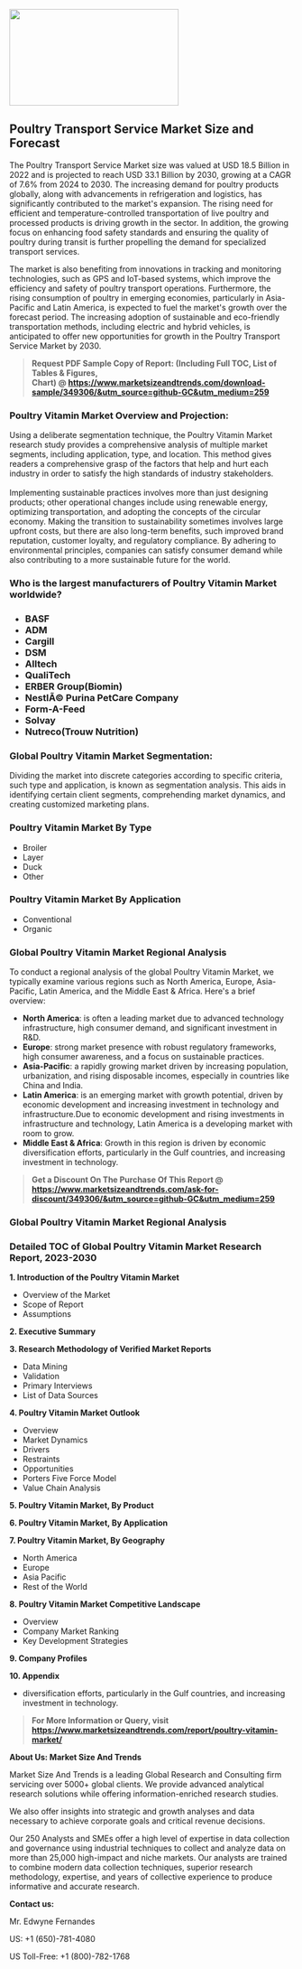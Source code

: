 <p><img class="alignnone size-medium wp-image-20088" src="https://ffe5etoiles.com/wp-content/uploads/2024/12/MST1-300x171.png" alt="" width="300" height="171" /></p><h2>Poultry Transport Service Market Size and Forecast</h2><p>The Poultry Transport Service Market size was valued at USD 18.5 Billion in 2022 and is projected to reach USD 33.1 Billion by 2030, growing at a CAGR of 7.6% from 2024 to 2030. The increasing demand for poultry products globally, along with advancements in refrigeration and logistics, has significantly contributed to the market's expansion. The rising need for efficient and temperature-controlled transportation of live poultry and processed products is driving growth in the sector. In addition, the growing focus on enhancing food safety standards and ensuring the quality of poultry during transit is further propelling the demand for specialized transport services.</p><p>The market is also benefiting from innovations in tracking and monitoring technologies, such as GPS and IoT-based systems, which improve the efficiency and safety of poultry transport operations. Furthermore, the rising consumption of poultry in emerging economies, particularly in Asia-Pacific and Latin America, is expected to fuel the market's growth over the forecast period. The increasing adoption of sustainable and eco-friendly transportation methods, including electric and hybrid vehicles, is anticipated to offer new opportunities for growth in the Poultry Transport Service Market by 2030.</p></p><blockquote id="" class=""><strong>Request PDF Sample Copy of Report: (Including Full TOC, List of Tables &amp; Figures, Chart)&nbsp;@&nbsp;<strong><a href="https://www.marketsizeandtrends.com/download-sample/349306/&utm_source=github-GC&utm_medium=259" target="_blank">https://www.marketsizeandtrends.com/download-sample/349306/&utm_source=github-GC&utm_medium=259</a></strong></strong></blockquote><h3 id="" class="">Poultry Vitamin Market&nbsp;Overview and Projection:</h3><p id="" class="">Using a deliberate segmentation technique, the Poultry Vitamin Market research study provides a comprehensive analysis of multiple market segments, including application, type, and location. This method gives readers a comprehensive grasp of the factors that help and hurt each industry in order to satisfy the high standards of industry stakeholders. <br /> <br />Implementing sustainable practices involves more than just designing products; other operational changes include using renewable energy, optimizing transportation, and adopting the concepts of the circular economy. Making the transition to sustainability sometimes involves large upfront costs, but there are also long-term benefits, such improved brand reputation, customer loyalty, and regulatory compliance. By adhering to environmental principles, companies can satisfy consumer demand while also contributing to a more sustainable future for the world.</p><h3 id="" class="">Who is the largest manufacturers of&nbsp;Poultry Vitamin Market worldwide?</h3><h3 class=""><p><ul><li>BASF </li><li> ADM </li><li> Cargill </li><li> DSM </li><li> Alltech </li><li> QualiTech </li><li> ERBER Group(Biomin) </li><li> NestlÃ© Purina PetCare Company </li><li> Form-A-Feed </li><li> Solvay </li><li> Nutreco(Trouw Nutrition)</li></ul></p></h3><h3 id="" class="">Global&nbsp;Poultry Vitamin Market Segmentation:</h3><p id="" class="">Dividing the market into discrete categories according to specific criteria, such type and application, is known as segmentation analysis. This aids in identifying certain client segments, comprehending market dynamics, and creating customized marketing plans.</p><h3 id="" class="">Poultry Vitamin Market&nbsp;By Type</h3><p><p><ul><li>Broiler</li><li> Layer</li><li> Duck</li><li> Other</p></li></ul></p></p><h3 id="" class="">Poultry Vitamin Market&nbsp;By Application</h3><p class=""><p><ul><li>Conventional</li><li> Organic</li></ul></p></p><h3 id="" class="">Global Poultry Vitamin Market Regional Analysis</h3><p id="" class="">To conduct a regional analysis of the global Poultry Vitamin Market, we typically examine various regions such as North America, Europe, Asia-Pacific, Latin America, and the Middle East &amp; Africa. Here's a brief overview:</p><ul><li><strong>North America</strong>: is often a leading market due to advanced technology infrastructure, high consumer demand, and significant investment in R&amp;D.</li><li><strong>Europe</strong>: strong market presence with robust regulatory frameworks, high consumer awareness, and a focus on sustainable practices.</li><li><strong>Asia-Pacific</strong>: a rapidly growing market driven by increasing population, urbanization, and rising disposable incomes, especially in countries like China and India.</li><li><strong>Latin America</strong>: is an emerging market with growth potential, driven by economic development and increasing investment in technology and infrastructure.Due to economic development and rising investments in infrastructure and technology, Latin America is a developing market with room to grow.</li><li><strong>Middle East &amp; Africa</strong>: Growth in this region is driven by economic diversification efforts, particularly in the Gulf countries, and increasing investment in technology.</li></ul><blockquote id="" class=""><strong>Get a Discount On The Purchase Of This Report @ <strong><a href="https://www.marketsizeandtrends.com/ask-for-discount/349306/&utm_source=github-GC&utm_medium=259" target="_blank">https://www.marketsizeandtrends.com/ask-for-discount/349306/&utm_source=github-GC&utm_medium=259</a></strong></strong></blockquote><h3 id="" class="">Global Poultry Vitamin Market Regional Analysis</h3><h3 id="" class="">Detailed TOC of Global Poultry Vitamin Market Research Report, 2023-2030</h3><p id="" class=""><strong>1. Introduction of the Poultry Vitamin Market</strong></p><ul><li>Overview of the Market</li><li>Scope of Report</li><li>Assumptions</li></ul><p id="" class=""><strong>2. Executive Summary</strong></p><p id="" class=""><strong>3. Research Methodology of Verified Market Reports</strong></p><ul><li>Data Mining</li><li>Validation</li><li>Primary Interviews</li><li>List of Data Sources</li></ul><p id="" class=""><strong>4. Poultry Vitamin Market Outlook</strong></p><ul><li>Overview</li><li>Market Dynamics</li><li>Drivers</li><li>Restraints</li><li>Opportunities</li><li>Porters Five Force Model</li><li>Value Chain Analysis</li></ul><p id="" class=""><strong>5. Poultry Vitamin Market, By Product</strong></p><p id="" class=""><strong>6. Poultry Vitamin Market, By Application</strong></p><p id="" class=""><strong>7. Poultry Vitamin Market, By Geography</strong></p><ul><li>North America</li><li>Europe</li><li>Asia Pacific</li><li>Rest of the World</li></ul><p id="" class=""><strong>8. Poultry Vitamin Market Competitive Landscape</strong></p><ul><li>Overview</li><li>Company Market Ranking</li><li>Key Development Strategies</li></ul><p id="" class=""><strong>9. Company Profiles</strong></p><p id="" class=""><strong>10. Appendix</strong></p><ul><li>diversification efforts, particularly in the Gulf countries, and increasing investment in technology.</li></ul><blockquote id="" class=""><strong>For More Information or Query, visit <strong><strong><a href="https://www.marketsizeandtrends.com/report/poultry-vitamin-market/" target="_blank">https://www.marketsizeandtrends.com/report/poultry-vitamin-market/</a></strong></strong></strong></blockquote><p id="" class=""><strong>About Us: Market Size And Trends</strong></p><p id="" class="">Market Size And Trends is a leading Global Research and Consulting firm servicing over 5000+ global clients. We provide advanced analytical research solutions while offering information-enriched research studies.</p><p id="" class="">We also offer insights into strategic and growth analyses and data necessary to achieve corporate goals and critical revenue decisions.</p><p id="" class="">Our 250 Analysts and SMEs offer a high level of expertise in data collection and governance using industrial techniques to collect and analyze data on more than 25,000 high-impact and niche markets. Our analysts are trained to combine modern data collection techniques, superior research methodology, expertise, and years of collective experience to produce informative and accurate research.</p><p id="" class=""><strong>Contact us:</strong></p><p id="" class="">Mr. Edwyne Fernandes</p><p id="" class="">US: +1 (650)-781-4080</p><p id="" class="">US Toll-Free: +1 (800)-782-1768</p>

